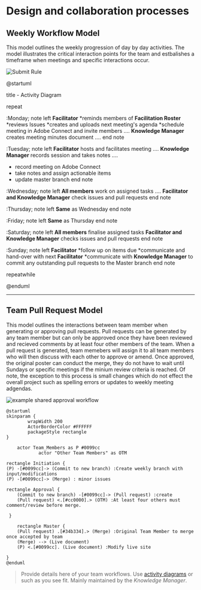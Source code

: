 # Design and collaboration processes

## Weekly Workflow Model 




This model outlines the weekly progression of day by day activities. The model illustrates the critical interaction points for the team and estbalishes a timeframe when meetings and specific interactions occur.

![Submit Rule](https://www.plantuml.com/plantuml/img/bLJ1ZjGm3BttAtn3McdX3glLZa0h8RGN1ebpchYjDMao9CwK-NliTBjqO5QK7YebyNlsUtRoaDaaBgDl6YRs270BEyjq8Zx39p9zCYCqJS8Z6cwQzqynE7F-q8J821uxRW3kslj7OyaJ6uxfxbrx3x9xat2au3ACEBQOCiJk8f9YWAynCrR433WHJXa-vrmmwuvDaXKpcE2W77qqGXVm9midCeN-ZHprA1LfSBO3kY8IdW-10knSR14-nX3GSgMX8D9mAKfmR-MRHNm9SVBeUeGd4uHtbhBKiB2AgA9h5sqPCV128MM0kY8cVPFojxWqYFnPNBUS_4wqeRI4DYQn96FEQgSoiJa8XoPUYRjv3dqH4V-mfiOeT4PM9YEalP1QRPLfnLWnRgnzaMOueouQxH-qoGGxh1tuZYvSzs3d_M9-rJ35TD1ovcoe0lBXiYyhssfXh_HfG7i0ghDJmuv5KYNy8MlE5-qPIhfQszwCMBbCXXS5Q-HZed_X5l8rR6-uf2rcT1ICfun_k_5_DkHDFkpBbhki_UwYzt6IhckdwXI0ArXlQ1p74iZgD6YoGNwtyIH3CH4FysMzphb6rjXNnvmZQ33f1Jv3B2nlLd0wnXVID8u7XLuVolaDcmRoidYGVNdrVW40)

@startuml

title  - Activity Diagram 

repeat

:Monday;
note left
  <b>Facilitator</b> 
  *reminds members of <b>Facilitation Roster</b>
  *reviews Issues
  *creates and uploads next meeting's agenda
  *schedule meeting in Adobe Connect and invite members
  ....
  <b>Knowledge Manager</b> creates meeting minutes document
  ....
end note

:Tuesday;
note left
  <b>Facilitator</b> hosts and facilitates meeting
  ....
  <b>Knowledge Manager</b> records session and takes notes
  ....
  * record meeting on Adobe Connect
  * take notes and assign actionable items
  * update master branch
end note

:Wednesday;
note left
  <b>All members</b> work on assigned tasks
  ....
  <b>Facilitator and Knowledge Manager</b> check issues and pull requests
end note

:Thursday;
note left
  <b>Same</b> as Wednesday
end note

:Friday;
note left
  <b>Same</b> as Thursday
end note

:Saturday;
note left
  <b>All members</b> finalise assigned tasks
  <b>Facilitator and Knowledge Manager</b> checks issues and pull requests
end note

:Sunday;
note left
  <b>Facilitator</b>
  *follow up on items due
  *communicate and hand-over with next <b>Facilitator</b>
  *communicate with <b>Knowledge Manager</b> to commit any outstanding pull requests to the Master branch
end note

repeatwhile

@enduml

---
## Team Pull Request Model

This model outlines the interactions between team member when generating or approving pull requests. Pull requests can be generated by any team member but can only be approved once they have been reviewed and recieved comments by at least four other members of the team. When a pull request is generated, team memebers will assign it to all team members who will then discuss with each other to approve or amend. Once approved, the original poster can conduct the merge, they do not have to wait until Sundays or specific meetings if the minium review criteria is reached. Of note, the exception to this process is small changes which do not effect the overall project such as spelling errors or updates to weekly meeting adgendas.



![example shared approval workflow](http://www.plantuml.com/plantuml/png/RP5VQrf14CMVtKznY2_nGICrBmcbn0g5GaMXWJw4KDQzeoxkdzlPkOg4VFVkUYynYFEuU-Ptpimy9T4iZNSgxMoeDMkFDzNh7LZNVsmbMtmPZrKFkQP68d-FN17FeekC_ezJjR-rDZkzeTzoT0Gc8pfi7AbtfP1Bbruya_P_v-HNn0awOOd-UFpmO4oBE0jl5hAbLezEVrCQ5izpfJxW-1ciM2qsXfpvTZd0yAK3lWw_uNOMlRS2YGXqm8frCDi17cTCMWW7efqxTiyus3ngNa0ZTpvMTctDYPkkOEV46yeSU1iYmwRKKFeSQrhN7FVQvL00hkUuX2uRvy3qBwCaiyqfOsc__FewUkaRCyxrEifzUIDPFXKuqacmZWqZbkKb-2O_cEnDGUwOzhQOqpeomPSHHagXEyyv-pnJYF5spJexJ-vNaybzTZwlOS5sOuDsdwy5YQq7OZ04RGpLGXLMHqXMjV0EC2pZ_x9xGXLDKy8EElDss6v9eqiH7kVbK4Uuyfoi44wbrBjweb0rtlq7)

```
@startuml
skinparam {
		wrapWidth 200
	    ActorBorderColor #FFFFFF
	    packageStyle rectangle
}

    actor Team_Members as P #0099cc
	        actor "Other Team Members" as OTM

rectangle Initiation {
(P) -[#0099cc]-> (Commit to new branch) :Create weekly branch with input/modifications
(P) -[#0099cc]-> (Merge) : minor issues

rectangle Approval {
    (Commit to new branch) -[#0099cc]-> (Pull request) :create
    (Pull request) <.[#cc0000].> (OTM) :At least four others must comment/review before merge.

 }

    rectangle Master {
    (Pull request) .[#34b334].> (Merge) :Original Team Member to merge once accepted by team
    (Merge) --> (Live document)
    (P) <.[#0099cc]. (Live document) :Modify live site      

}
@enduml
```
> Provide details here of your team workflows. Use [activity diagrams](https://github.sydney.edu.au/crli/EDPC5022-2019/wiki/Sequence-Activity-Interaction-diagrams) or such as you see fit. Mainly maintained by the *Knowledge Manager*. 
